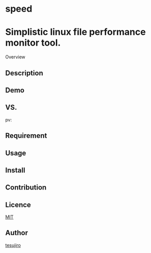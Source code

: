 # speed
Simplistic linux file performance monitor tool.
====

Overview

## Description

## Demo

## VS. 
pv: 

## Requirement

## Usage

## Install

## Contribution

## Licence

[MIT](https://github.com/tcnksm/tool/blob/master/LICENCE)

## Author

[tesujiro](https://github.com/tesujiro)

